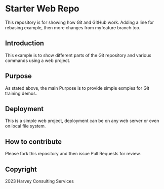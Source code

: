 # Starter Web Repo

This repository is for showing how Git and GitHub work. Adding a line for rebasing example, then more changes from myfeature branch too. 

## Introduction

This example is to show different parts of the Git repository and various commands using a web project. 

## Purpose

As stated above, the main Purpose is to provide simple exmples for Git training demos. 

## Deployment

This is a simple web project, deployment can be on any web server or even on local file system. 

## How to contribute

Please fork this repository and then issue Pull Requests for review.

## Copyright

2023 Harvey Consulting Services
